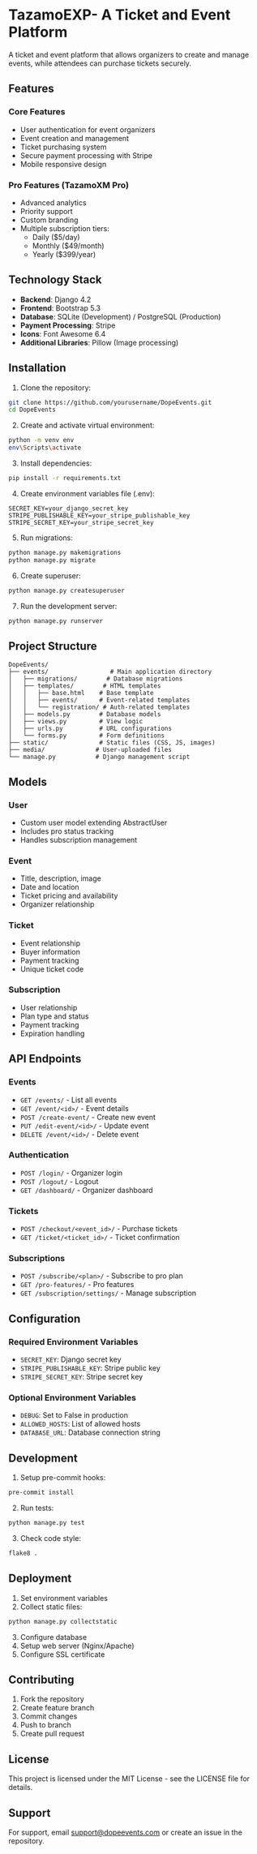 # TazamoEXP- A Ticket and Event Platform

A ticket and event platform that allows organizers to create and manage events, while attendees can purchase tickets securely.

## Features

### Core Features
- User authentication for event organizers
- Event creation and management
- Ticket purchasing system
- Secure payment processing with Stripe
- Mobile responsive design

### Pro Features (TazamoXM Pro)
- Advanced analytics
- Priority support
- Custom branding
- Multiple subscription tiers:
  - Daily ($5/day)
  - Monthly ($49/month)
  - Yearly ($399/year)

## Technology Stack

- **Backend**: Django 4.2
- **Frontend**: Bootstrap 5.3
- **Database**: SQLite (Development) / PostgreSQL (Production)
- **Payment Processing**: Stripe
- **Icons**: Font Awesome 6.4
- **Additional Libraries**: Pillow (Image processing)

## Installation

1. Clone the repository:
```bash
git clone https://github.com/yourusername/DopeEvents.git
cd DopeEvents
```

2. Create and activate virtual environment:
```bash
python -m venv env
env\Scripts\activate
```

3. Install dependencies:
```bash
pip install -r requirements.txt
```

4. Create environment variables file (.env):
```plaintext
SECRET_KEY=your_django_secret_key
STRIPE_PUBLISHABLE_KEY=your_stripe_publishable_key
STRIPE_SECRET_KEY=your_stripe_secret_key
```

5. Run migrations:
```bash
python manage.py makemigrations
python manage.py migrate
```

6. Create superuser:
```bash
python manage.py createsuperuser
```

7. Run the development server:
```bash
python manage.py runserver
```

## Project Structure

```
DopeEvents/
├── events/                 # Main application directory
│   ├── migrations/        # Database migrations
│   ├── templates/        # HTML templates
│   │   ├── base.html    # Base template
│   │   ├── events/      # Event-related templates
│   │   └── registration/ # Auth-related templates
│   ├── models.py        # Database models
│   ├── views.py         # View logic
│   ├── urls.py          # URL configurations
│   └── forms.py         # Form definitions
├── static/              # Static files (CSS, JS, images)
├── media/              # User-uploaded files
└── manage.py           # Django management script
```

## Models

### User
- Custom user model extending AbstractUser
- Includes pro status tracking
- Handles subscription management

### Event
- Title, description, image
- Date and location
- Ticket pricing and availability
- Organizer relationship

### Ticket
- Event relationship
- Buyer information
- Payment tracking
- Unique ticket code

### Subscription
- User relationship
- Plan type and status
- Payment tracking
- Expiration handling

## API Endpoints

### Events
- `GET /events/` - List all events
- `GET /event/<id>/` - Event details
- `POST /create-event/` - Create new event
- `PUT /edit-event/<id>/` - Update event
- `DELETE /event/<id>/` - Delete event

### Authentication
- `POST /login/` - Organizer login
- `POST /logout/` - Logout
- `GET /dashboard/` - Organizer dashboard

### Tickets
- `POST /checkout/<event_id>/` - Purchase tickets
- `GET /ticket/<ticket_id>/` - Ticket confirmation

### Subscriptions
- `POST /subscribe/<plan>/` - Subscribe to pro plan
- `GET /pro-features/` - Pro features
- `GET /subscription/settings/` - Manage subscription

## Configuration

### Required Environment Variables
- `SECRET_KEY`: Django secret key
- `STRIPE_PUBLISHABLE_KEY`: Stripe public key
- `STRIPE_SECRET_KEY`: Stripe secret key

### Optional Environment Variables
- `DEBUG`: Set to False in production
- `ALLOWED_HOSTS`: List of allowed hosts
- `DATABASE_URL`: Database connection string

## Development

1. Setup pre-commit hooks:
```bash
pre-commit install
```

2. Run tests:
```bash
python manage.py test
```

3. Check code style:
```bash
flake8 .
```

## Deployment

1. Set environment variables
2. Collect static files:
```bash
python manage.py collectstatic
```

3. Configure database
4. Setup web server (Nginx/Apache)
5. Configure SSL certificate

## Contributing

1. Fork the repository
2. Create feature branch
3. Commit changes
4. Push to branch
5. Create pull request

## License

This project is licensed under the MIT License - see the LICENSE file for details.

## Support

For support, email support@dopeevents.com or create an issue in the repository.
